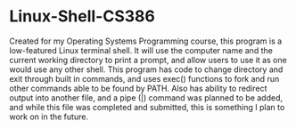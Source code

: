 # Linux-Shell-CS386

Created for my Operating Systems Programming course, this program is a low-featured Linux terminal shell. It will use the computer name and the current working directory to print a prompt, and allow users to use it as one would use any other shell. This program has code to change directory and exit through built in commands, and uses exec() functions to fork and run other commands able to be found by PATH. Also has ability to redirect output into another file, and a pipe (|) command was planned to be added, and while this file was completed and submitted, this is something I plan to work on in the future.
